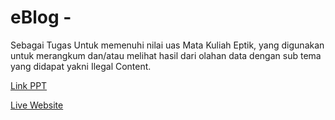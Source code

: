 # eBlog -

Sebagai Tugas Untuk memenuhi nilai uas Mata Kuliah Eptik, yang digunakan untuk merangkum dan/atau melihat hasil dari olahan data dengan sub tema yang didapat yakni Ilegal Content.

[Link PPT](https://docs.google.com/presentation/d/1lu_-K3sT4XPGfqPxLyftUaTh7sUnkhwRrNUO4v1DOdc)

[Live Website](https://blog-eptik.vercel.app/)
